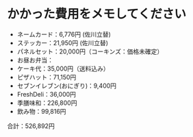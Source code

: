 # かかった費用をメモしてください

* ネームカード：6,776円 (佐川立替)
* ステッカー：21,950円 (佐川立替)
* パネルセット：20,000円（コーキンズ：価格未確定）
* お昼お弁当：
* ケーキ代：35,000円（送料込み）
* ピザハット：71,150円
* セブンイレブン(おにぎり)：9,400円
* FreshDeli：36,000円
* 季膳味和：226,800円
* 飲み物：99,816円

合計：526,892円
